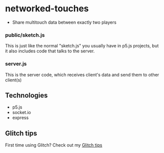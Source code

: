 # networked-touches

- Share multitouch data between exactly two players 

### public/sketch.js

This is just like the normal "sketch.js" you usually have in p5.js projects, but it also includes code that talks to the server.

### server.js

This is the server code, which receives client's data and send them to other client(s)


## Technologies

- p5.js
- socket.io
- express

## Glitch tips

First time using Glitch? Check out my [Glitch tips](https://glitch.com/edit/#!/ld-glitch-tips?path=README.md)